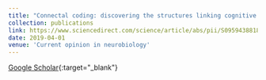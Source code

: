 ```yaml
---
title: "Connectal coding: discovering the structures linking cognitive phenotypes to individual histories"
collection: publications
link: https://www.sciencedirect.com/science/article/abs/pii/S0959438818301430
date: 2019-04-01
venue: 'Current opinion in neurobiology'
---
```

[Google Scholar](https://scholar.google.com/scholar?q=Connectal+coding:+discovering+the+structures+linking+cognitive+phenotypes+to+individual+histories){:target="_blank"}